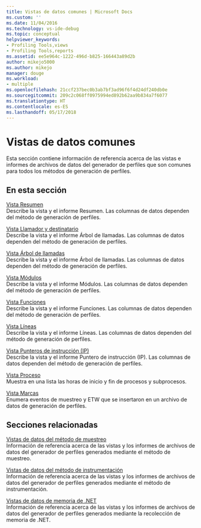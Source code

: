 ```yaml
---
title: Vistas de datos comunes | Microsoft Docs
ms.custom: ''
ms.date: 11/04/2016
ms.technology: vs-ide-debug
ms.topic: conceptual
helpviewer_keywords:
- Profiling Tools,views
- Profiling Tools,reports
ms.assetid: ee5e964c-1222-496d-b825-166443a89d2b
author: mikejo5000
ms.author: mikejo
manager: douge
ms.workload:
- multiple
ms.openlocfilehash: 21ccf237bec0b3ab7bf3ad96f6f4d24df240db0e
ms.sourcegitcommit: 209c2c068ff0975994ed892b62aa9b834a7f6077
ms.translationtype: HT
ms.contentlocale: es-ES
ms.lasthandoff: 05/17/2018
---
```

# <a name="common-data-views"></a>Vistas de datos comunes
Esta sección contiene información de referencia acerca de las vistas e informes de archivos de datos del generador de perfiles que son comunes para todos los métodos de generación de perfiles.  
  
## <a name="in-this-section"></a>En esta sección  
 [Vista Resumen](../profiling/summary-view.md)  
 Describe la vista y el informe Resumen. Las columnas de datos dependen del método de generación de perfiles.  
  
 [Vista Llamador y destinatario](../profiling/caller-callee-view.md)  
 Describe la vista y el informe Árbol de llamadas. Las columnas de datos dependen del método de generación de perfiles.  
  
 [Vista Árbol de llamadas](../profiling/call-tree-view.md)  
 Describe la vista y el informe Árbol de llamadas. Las columnas de datos dependen del método de generación de perfiles.  
  
 [Vista Módulos](../profiling/modules-view.md)  
 Describe la vista y el informe Módulos. Las columnas de datos dependen del método de generación de perfiles.  
  
 [Vista Funciones](../profiling/functions-view.md)  
 Describe la vista y el informe Funciones. Las columnas de datos dependen del método de generación de perfiles.  
  
 [Vista Líneas](../profiling/lines-view.md)  
 Describe la vista y el informe Líneas. Las columnas de datos dependen del método de generación de perfiles.  
  
 [Vista Punteros de instrucción (IP)](../profiling/instruction-pointers-ips-view.md)  
 Describe la vista y el informe Puntero de instrucción (IP). Las columnas de datos dependen del método de generación de perfiles.  
  
 [Vista Proceso](../profiling/process-view.md)  
 Muestra en una lista las horas de inicio y fin de procesos y subprocesos.  
  
 [Vista Marcas](../profiling/marks-view.md)  
 Enumera eventos de muestreo y ETW que se insertaron en un archivo de datos de generación de perfiles.  
  
## <a name="related-sections"></a>Secciones relacionadas  
 [Vistas de datos del método de muestreo](../profiling/profiler-sampling-method-data-views.md)  
 Información de referencia acerca de las vistas y los informes de archivos de datos del generador de perfiles generados mediante el método de muestreo.  
  
 [Vistas de datos del método de instrumentación](../profiling/instrumentation-method-data-views.md)  
 Información de referencia acerca de las vistas y los informes de archivos de datos del generador de perfiles generados mediante el método de instrumentación.  
  
 [Vistas de datos de memoria de .NET](../profiling/dotnet-memory-data-views.md)  
 Información de referencia acerca de las vistas y los informes de archivos de datos del generador de perfiles generados mediante la recolección de memoria de .NET.